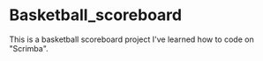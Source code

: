 # Basketball_scoreboard

This is a basketball scoreboard project I've learned how to code on "Scrimba".